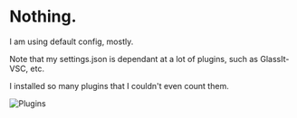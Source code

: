 # Nothing.

I am using default config, mostly.

Note that my settings.json is dependant at a lot of plugins, such as GlassIt-VSC, etc.

I installed so many plugins that I couldn't even count them.

![Plugins](.../images/vs-code/plugins.png)
